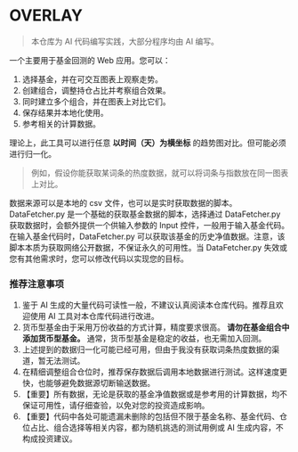 # OVERLAY

>本仓库为 AI 代码编写实践，大部分程序均由 AI 编写。

一个主要用于基金回测的 Web 应用。您可以：

1. 选择基金，并在可交互图表上观察走势。
2. 创建组合，调整持仓占比并考察组合效果。
3. 同时建立多个组合，并在图表上对比它们。
4. 保存结果并本地化使用。
5. 参考相关的计算数据。

理论上，此工具可以进行任意 **以时间（天）为横坐标** 的趋势图对比。但可能必须进行归一化。

>例如，假设你能获取某词条的热度数据，就可以将词条与指数放在同一图表上对比。

数据来源可以是本地的 csv 文件，也可以是实时获取数据的脚本。DataFetcher.py 是一个基础的获取基金数据的脚本，选择通过 DataFetcher.py 获取数据时，会额外提供一个供输入参数的 Input 控件，一般用于输入基金代码。在输入基金代码时，DataFetcher.py 可以获取该基金的历史净值数据。注意，该脚本本质为获取网络公开数据，不保证永久的可用性。当 DataFetcher.py 失效或您有其他需求时，您可以修改代码以实现您的目标。

### 推荐注意事项

1. 鉴于 AI 生成的大量代码可读性一般，不建议认真阅读本仓库代码。推荐且欢迎使用 AI 工具对本仓库代码进行改进。
2. 货币型基金由于采用万份收益的方式计算，精度要求很高。 **请勿在基金组合中添加货币型基金。** 通常，货币型基金是稳定的收益，也无需加入回测。
3. 上述提到的数据归一化可能已经可用，但由于我没有获取词条热度数据的渠道，暂无法测试。
4. 在精细调整组合仓位时，推荐保存数据后调用本地数据进行测试。这样速度更快，也能够避免数据源切断输送数据。
5. 【重要】所有数据，无论是获取的基金净值数据或是参考用的计算数据，均不保证可用性，请仔细查验，以免对您的投资造成影响。
6. 【重要】代码中各处可能遗漏未删除的包括但不限于基金名称、基金代码、仓位占比、组合选择等相关内容，都为随机挑选的测试用例或 AI 生成内容，不构成投资建议。